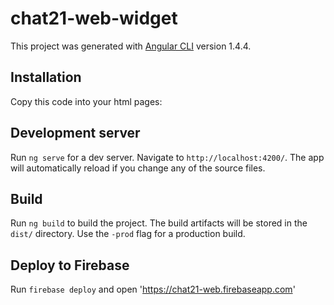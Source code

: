 # chat21-web-widget

This project was generated with [Angular CLI](https://github.com/angular/angular-cli) version 1.4.4.


## Installation

Copy this code into your html pages:

<app-root></app-root>
<script type="text/javascript" src="inline.bundle.js"></script><script type="text/javascript" src="https://chat21-web.firebaseapp.com/polyfills.bundle.js"></script><script type="text/javascript" src="https://chat21-web.firebaseapp.com/scripts.bundle.js"></script><script type="text/javascript" src="https://chat21-web.firebaseapp.com/styles.bundle.js"></script><script type="text/javascript" src="https://chat21-web.firebaseapp.com/vendor.bundle.js"></script><script type="text/javascript" src="https://chat21-web.firebaseapp.com/main.bundle.js"></script>

<script type="text/javascript">
chat21_tenant="frontiere21";
chat21_agentId="<UID>";
</script>




## Development server

Run `ng serve` for a dev server. Navigate to `http://localhost:4200/`. The app will automatically reload if you change any of the source files.

## Build

Run `ng build` to build the project. The build artifacts will be stored in the `dist/` directory. Use the `-prod` flag for a production build.

## Deploy to Firebase 
Run `firebase deploy` and open 'https://chat21-web.firebaseapp.com'
